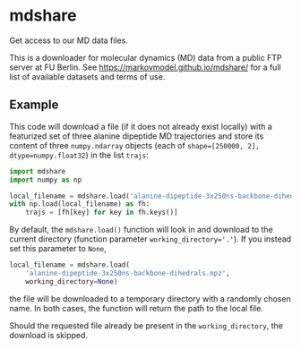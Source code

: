 # mdshare
Get access to our MD data files.

This is a downloader for molecular dynamics (MD) data from a public FTP server at FU Berlin. See https://markovmodel.github.io/mdshare/ for a full list of available datasets and terms of use.

## Example
This code will download a file (if it does not already exist locally) with a featurized set of three alanine dipeptide MD trajectories and store its content of three ``numpy.ndarray`` objects (each of ``shape=[250000, 2], dtype=numpy.float32``) in the list ``trajs``:
```python
import mdshare
import numpy as np

local_filename = mdshare.load('alanine-dipeptide-3x250ns-backbone-dihedrals.npz')
with np.load(local_filename) as fh:
    trajs = [fh[key] for key in fh.keys()]
```

By default, the ``mdshare.load()`` function will look in and download to the current directory (function parameter ``working_directory='.'``). If you instead set this parameter to ``None``,
```python
local_filename = mdshare.load(
    'alanine-dipeptide-3x250ns-backbone-dihedrals.npz',
    working_directory=None)
```
the file will be downloaded to a temporary directory with a randomly chosen name. In both cases, the function will return the path to the local file.

Should the requested file already be present in the ``working_directory``, the download is skipped.
